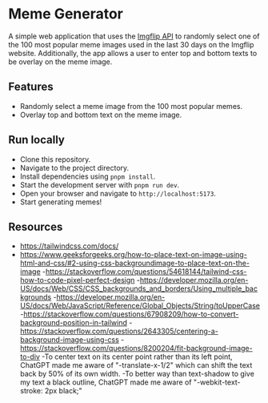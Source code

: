 # Meme Generator

A simple web application that uses the [Imgflip API](https://imgflip.com/api) to randomly select one of the 100 most popular meme images used in the last 30 days on the Imgflip website. Additionally, the app allows a user to enter top and bottom texts to be overlay on the meme image.

## Features

- Randomly select a meme image from the 100 most popular memes.
- Overlay top and bottom text on the meme image.

## Run locally

- Clone this repository.
- Navigate to the project directory.
- Install dependencies using `pnpm install`.
- Start the development server with `pnpm run dev`.
- Open your browser and navigate to `http://localhost:5173`.
- Start generating memes!


## Resources
- https://tailwindcss.com/docs/
- https://www.geeksforgeeks.org/how-to-place-text-on-image-using-html-and-css/#2-using-css-backgroundimage-to-place-text-on-the-image
-https://stackoverflow.com/questions/54618144/tailwind-css-how-to-code-pixel-perfect-design
-https://developer.mozilla.org/en-US/docs/Web/CSS/CSS_backgrounds_and_borders/Using_multiple_backgrounds
-https://developer.mozilla.org/en-US/docs/Web/JavaScript/Reference/Global_Objects/String/toUpperCase
-https://stackoverflow.com/questions/67908209/how-to-convert-background-position-in-tailwind
-https://stackoverflow.com/questions/2643305/centering-a-background-image-using-css
-https://stackoverflow.com/questions/8200204/fit-background-image-to-div
-To center text on its center point rather than its left point, ChatGPT made me aware of "-translate-x-1/2" which can shift the text back by 50% of its own width.
-To better way than text-shadow to give my text a black outline, ChatGPT made me aware of "-webkit-text-stroke: 2px black;"
